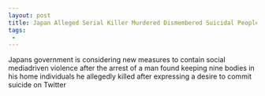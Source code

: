 ```yaml
---
layout: post
title: Japan Alleged Serial Killer Murdered Dismembered Suicidal People He Met on Twitter
tags:
 -
---
```

Japans government is considering new measures to contain social mediadriven violence after the arrest of a man found keeping nine bodies in his home  individuals he allegedly killed after expressing a desire to commit suicide on Twitter
